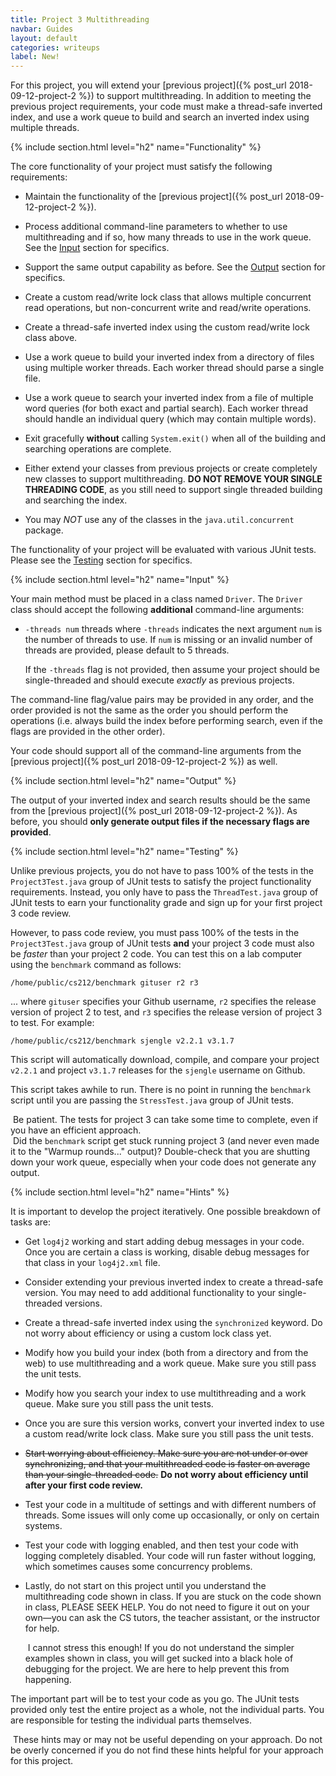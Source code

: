 ```yaml
---
title: Project 3 Multithreading
navbar: Guides
layout: default
categories: writeups
label: New!
---
```


For this project, you will extend your [previous project]({% post_url 2018-09-12-project-2 %}) to support multithreading. In addition to meeting the previous project requirements, your code must make a thread-safe inverted index, and use a work queue to build and search an inverted index using multiple threads.

{% include section.html level="h2" name="Functionality" %}

The core functionality of your project must satisfy the following requirements:

  - Maintain the functionality of the [previous project]({% post_url 2018-09-12-project-2 %}).

  - Process additional command-line parameters to whether to use multithreading and if so, how many threads to use in the work queue. See the [Input](#input) section for specifics.

  - Support the same output capability as before. See the [Output](#output) section for specifics.

  - Create a custom read/write lock class that allows multiple concurrent read operations, but non-concurrent write and read/write operations.

  - Create a thread-safe inverted index using the custom read/write lock class above.

  - Use a work queue to build your inverted index from a directory of files using multiple worker threads. Each worker thread should parse a single file.

  - Use a work queue to search your inverted index from a file of multiple word queries (for both exact and partial search). Each worker thread should handle an individual query (which may contain multiple words).

  - Exit gracefully **without** calling `System.exit()` when all of the building and searching operations are complete.

  - Either extend your classes from previous projects or create completely new classes to support multithreading. **DO NOT REMOVE YOUR SINGLE THREADING CODE**, as you still need to support single threaded building and searching the index.

  - You may *NOT* use any of the classes in the `java.util.concurrent` package.

The functionality of your project will be evaluated with various JUnit tests. Please see the [Testing](#testing) section for specifics.

{% include section.html level="h2" name="Input" %}

Your main method must be placed in a class named `Driver`. The `Driver` class should accept the following **additional** command-line arguments:

  - `-threads num` threads where `-threads` indicates the next argument `num` is the number of threads to use. If `num` is missing or an invalid number of threads are provided, please default to 5 threads.

    If the `-threads` flag is not provided, then assume your project should be single-threaded and should execute *exactly* as previous projects.

The command-line flag/value pairs may be provided in any order, and the order provided is not the same as the order you should perform the operations (i.e. always build the index before performing search, even if the flags are provided in the other order).

Your code should support all of the command-line arguments from the [previous project]({% post_url 2018-09-12-project-2 %}) as well.

{% include section.html level="h2" name="Output" %}

The output of your inverted index and search results should be the same from the [previous project]({% post_url 2018-09-12-project-2 %}). As before, you should **only generate output files if the necessary flags are provided**.

{% include section.html level="h2" name="Testing" %}

Unlike previous projects, you do not have to pass 100% of the tests in the `Project3Test.java` group of JUnit tests to satisfy the project functionality requirements. Instead, you only have to pass the `ThreadTest.java` group of JUnit tests to earn your functionality grade and sign up for your first project 3 code review.

However, to pass code review, you must pass 100% of the tests in the `Project3Test.java` group of JUnit tests **and** your project 3 code must also be *faster* than your project 2 code. You can test this on a lab computer using the `benchmark` command as follows:

```
/home/public/cs212/benchmark gituser r2 r3
```

... where `gituser` specifies your Github username, `r2` specifies the release version of project 2 to test, and `r3` specifies the release version of project 3 to test. For example:

```
/home/public/cs212/benchmark sjengle v2.2.1 v3.1.7
```

This script will automatically download, compile, and compare your project `v2.2.1` and project `v3.1.7` releases for the `sjengle` username on Github.

This script takes awhile to run. There is no point in running the `benchmark` script until you are passing the `StressTest.java` group of JUnit tests.

<article class="message is-warning">
  <div class="message-body"><i class="far fa-stopwatch"></i>&nbsp;Be patient. The tests for project 3 can take some time to complete, even if you have an efficient approach.</div>
</article>

<article class="message is-danger">
  <div class="message-body"><i class="far fa-exclamation-triangle"></i>&nbsp;Did the <code>benchmark</code> script get stuck running project 3 (and never even made it to the "Warmup rounds..." output)? Double-check that you are shutting down your work queue, especially when your code does not generate any output.</div>
</article>

{% include section.html level="h2" name="Hints" %}

It is important to develop the project iteratively. One possible breakdown of tasks are:

  - Get `log4j2` working and start adding debug messages in your code. Once you are certain a class is working, disable debug messages for that class in your `log4j2.xml` file.

- Consider extending your previous inverted index to create a thread-safe version. You may need to add additional functionality to your single-threaded versions.

- Create a thread-safe inverted index using the `synchronized` keyword. Do not worry about efficiency or using a custom lock class yet.

- Modify how you build your index (both from a directory and from the web) to use multithreading and a work queue. Make sure you still pass the unit tests.

- Modify how you search your index to use multithreading and a work queue. Make sure you still pass the unit tests.

- Once you are sure this version works, convert your inverted index to use a custom read/write lock class. Make sure you still pass the unit tests.

- ~~Start worrying about efficiency. Make sure you are not under or over synchronizing, and that your multithreaded code is faster on average than your single-threaded code.~~ **Do not worry about efficiency until after your first code review.**

- Test your code in a multitude of settings and with different numbers of threads. Some issues will only come up occasionally, or only on certain systems.

- Test your code with logging enabled, and then test your code with logging completely disabled. Your code will run faster without logging, which sometimes causes some concurrency problems.

- Lastly, do not start on this project until you understand the multithreading code shown in class. If you are stuck on the code shown in class, PLEASE SEEK HELP. You do not need to figure it out on your own—you can ask the CS tutors, the teacher assistant, or the instructor for help.

    <article class="message is-warning">
      <div class="message-body"><i class="far fa-dizzy"></i>&nbsp;I cannot stress this enough! If you do not understand the simpler examples shown in class, you will get sucked into a black hole of debugging for the project. We are here to help prevent this from happening.</div>
    </article>


The important part will be to test your code as you go. The JUnit tests provided only test the entire project as a whole, not the individual parts. You are responsible for testing the individual parts themselves.

<article class="message is-info">
  <div class="message-body">
    <i class="fas fa-info-circle"></i>&nbsp;These hints may or may not be useful depending on your approach. Do not be overly concerned if you do not find these hints helpful for your approach for this project.
  </div>
</article>
